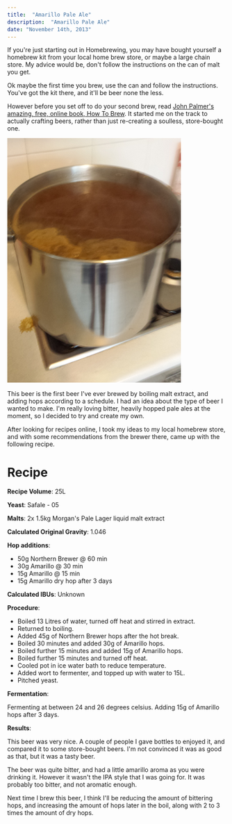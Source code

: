 ```yaml
---
title:  "Amarillo Pale Ale"
description:  "Amarillo Pale Ale"
date: "November 14th, 2013"
---
```


If you're just starting out in Homebrewing, you may have bought yourself a homebrew kit from your local home brew store, or maybe a large chain store. My advice would be, don't follow the instructions on the can of malt you get. 

Ok maybe the first time you brew, use the can and follow the instructions. You've got the kit there, and it'll be beer none the less.

However before you set off to do your second brew, read [John Palmer's amazing, free, online book, How To Brew](http://howtobrew.com). It started me on the track to actually crafting beers, rather than just re-creating a soulless, store-bought one.

![Boiling my first ever wort](assets/img/amarillo-pale-ale.png)

This beer is the first beer I've ever brewed by boiling malt extract, and adding hops according to a schedule. I had an idea about the type of beer I wanted to make. I'm really loving bitter, heavily hopped pale ales at the moment, so I decided to try and create my own.

After looking for recipes online, I took my ideas to my local homebrew store, and with some recommendations from the brewer there, came up with the following recipe.

Recipe
======

**Recipe Volume**: 25L

**Yeast**: Safale - 05

**Malts**: 2x 1.5kg Morgan's Pale Lager liquid malt extract

**Calculated Original Gravity**: 1.046

**Hop additions**:

* 50g Northern Brewer @ 60 min
* 30g Amarillo @ 30 min
* 15g Amarillo @ 15 min
* 15g Amarillo dry hop after 3 days

**Calculated IBUs**: Unknown

**Procedure**:

* Boiled 13 Litres of water, turned off heat and stirred in extract.
* Returned to boiling.
* Added 45g of Northern Brewer hops after the hot break.
* Boiled 30 minutes and added 30g of Amarillo hops.
* Boiled further 15 minutes and added 15g of Amarillo hops.
* Boiled further 15 minutes and turned off heat.
* Cooled pot in ice water bath to reduce temperature.
* Added wort to fermenter, and topped up with water to 15L.
* Pitched yeast.

**Fermentation**:

Fermenting at between 24 and 26 degrees celsius. Adding 15g of Amarillo hops after 3 days.

**Results**:

This beer was very nice. A couple of people I gave bottles to enjoyed it, and compared it to some store-bought beers. I'm not convinced it was as good as that, but it was a tasty beer.

The beer was quite bitter, and had a little amarillo aroma as you were drinking it. However it wasn't the IPA style that I was going for. It was probably too bitter, and not aromatic enough.

Next time I brew this beer, I think I'll be reducing the amount of bittering hops, and increasing the amount of hops later in the boil, along with 2 to 3 times the amount of dry hops.
